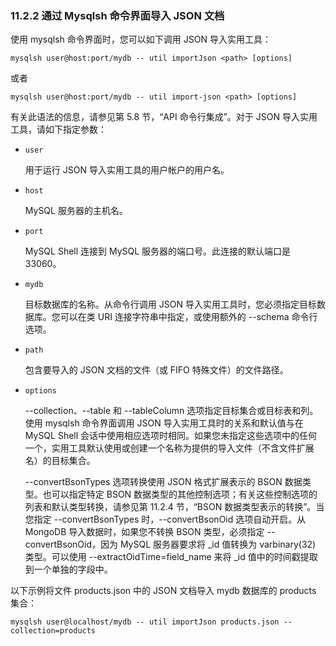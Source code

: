 ### 11.2.2 通过 Mysqlsh 命令界面导入 JSON 文档

使用 mysqlsh 命令界面时，您可以如下调用 JSON 导入实用工具：

```shell
mysqlsh user@host:port/mydb -- util importJson <path> [options]
```
或者
```shell
mysqlsh user@host:port/mydb -- util import-json <path> [options]
```
有关此语法的信息，请参见第 5.8 节，“API 命令行集成”。对于 JSON 导入实用工具，请如下指定参数：

- `user`
  
  用于运行 JSON 导入实用工具的用户帐户的用户名。
  
- `host`
  
  MySQL 服务器的主机名。
  
- `port`
  
  MySQL Shell 连接到 MySQL 服务器的端口号。此连接的默认端口是 33060。

- `mydb`
  
  目标数据库的名称。从命令行调用 JSON 导入实用工具时，您必须指定目标数据库。您可以在类 URI 连接字符串中指定，或使用额外的 --schema 命令行选项。

- `path`
  
  包含要导入的 JSON 文档的文件（或 FIFO 特殊文件）的文件路径。

- `options`
  
  --collection、--table 和 --tableColumn 选项指定目标集合或目标表和列。使用 mysqlsh 命令界面调用 JSON 导入实用工具时的关系和默认值与在 MySQL Shell 会话中使用相应选项时相同。如果您未指定这些选项中的任何一个，实用工具默认使用或创建一个名称为提供的导入文件（不含文件扩展名）的目标集合。

  --convertBsonTypes 选项转换使用 JSON 格式扩展表示的 BSON 数据类型。也可以指定特定 BSON 数据类型的其他控制选项；有关这些控制选项的列表和默认类型转换，请参见第 11.2.4 节，“BSON 数据类型表示的转换”。当您指定 --convertBsonTypes 时，--convertBsonOid 选项自动开启。从 MongoDB 导入数据时，如果您不转换 BSON 类型，必须指定 --convertBsonOid，因为 MySQL 服务器要求将 _id 值转换为 varbinary(32) 类型。可以使用 --extractOidTime=field_name 来将 _id 值中的时间戳提取到一个单独的字段中。

以下示例将文件 products.json 中的 JSON 文档导入 mydb 数据库的 products 集合：

```shell
mysqlsh user@localhost/mydb -- util importJson products.json --collection=products
```